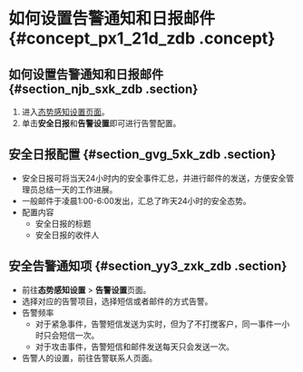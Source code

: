 # 如何设置告警通知和日报邮件 {#concept_px1_21d_zdb .concept}

## 如何设置告警通知和日报邮件 {#section_njb_sxk_zdb .section}

1.  进入[态势感知设置页面](https://yundun.console.aliyun.com/?p=sas#/sas/settings/notice)。
2.  单击**安全日报**和**告警设置**即可进行告警配置。

## 安全日报配置 {#section_gvg_5xk_zdb .section}

-   安全日报可将当天24小时内的安全事件汇总，并进行邮件的发送，方便安全管理员总结一天的工作进展。
-   一般邮件于凌晨1:00-6:00发出，汇总了昨天24小时的安全态势。
-   配置内容
    -   安全日报的标题
    -   安全日报的收件人

## 安全告警通知项 {#section_yy3_zxk_zdb .section}

-   前往**态势感知设置** \> **告警设置**页面。
-   选择对应的告警项目，选择短信或者邮件的方式告警。
-   告警频率
    -   对于紧急事件，告警短信发送为实时，但为了不打搅客户，同一事件一小时只会短信一次。
    -   对于攻击事件，告警短信和邮件发送每天只会发送一次。
-   告警人的设置，前往告警联系人页面。

